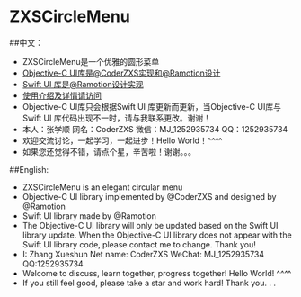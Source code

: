 # ZXSCircleMenu
##中文：
* ZXSCircleMenu是一个优雅的圆形菜单
* [Objective-C UI库是@CoderZXS实现和@Ramotion设计](https://github.com/CoderZXS/ZXSCircleMenu)
* [Swift UI 库是@Ramotion设计实现](https://github.com/Ramotion/circle-menu)
* [使用介绍及详情请访问](https://dev.ramotion.com/)
* Objective-C UI库只会根据Swift UI 库更新而更新，当Objective-C UI库与Swift UI 库代码出现不一时，请与我联系更改。谢谢！
* 本人：张学顺 网名：CoderZXS 微信：MJ_1252935734 QQ：1252935734
* 欢迎交流讨论，一起学习，一起进步！Hello World！^_^^_^
* 如果您还觉得不错，请点个星，辛苦啦！谢谢。。。

##English:
* ZXSCircleMenu is an elegant circular menu
* Objective-C UI library implemented by @CoderZXS and designed by @Ramotion
* Swift UI library made by @Ramotion
* The Objective-C UI library will only be updated based on the Swift UI library update. When the Objective-C UI library does not appear with the Swift UI library code, please contact me to change. Thank you!
* I: Zhang Xueshun Net name: CoderZXS WeChat: MJ_1252935734 QQ:1252935734
* Welcome to discuss, learn together, progress together! Hello World! ^_^^_^
* If you still feel good, please take a star and work hard! Thank you. . .



